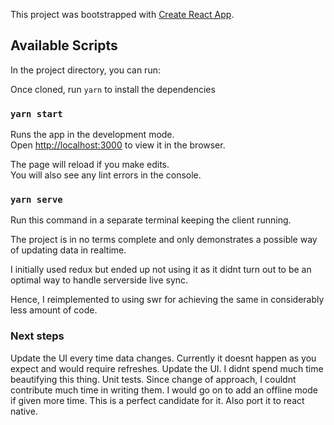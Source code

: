 This project was bootstrapped with [Create React App](https://github.com/facebook/create-react-app).

## Available Scripts

In the project directory, you can run:

Once cloned, run `yarn` to install the dependencies

### `yarn start`

Runs the app in the development mode.<br />
Open [http://localhost:3000](http://localhost:3000) to view it in the browser.

The page will reload if you make edits.<br />
You will also see any lint errors in the console.

### `yarn serve`

Run this command in a separate terminal keeping the client running.

The project is in no terms complete and only demonstrates a possible way of updating data in realtime.

I initially used redux but ended up not using it as it didnt turn out to be an optimal way to handle serverside live sync.

Hence, I reimplemented to using swr for achieving the same in considerably less amount of code.

### Next steps

Update the UI every time data changes. Currently it doesnt happen as you expect and would require refreshes.
Update the UI. I didnt spend much time beautifying this thing.
Unit tests. Since change of approach, I couldnt contribute much time in writing them.
I would go on to add an offline mode if given more time. This is a perfect candidate for it.
Also port it to react native.

